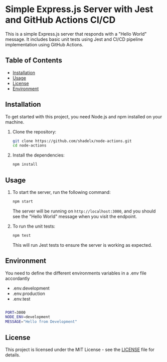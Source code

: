 # Simple Express.js Server with Jest and GitHub Actions CI/CD

This is a simple Express.js server that responds with a "Hello World" message. It includes basic unit tests using Jest and CI/CD pipeline implementation using GitHub Actions.

## Table of Contents

- [Installation](#installation)
- [Usage](#usage)
- [License](#license)
- [Environment](#environment)

## Installation

To get started with this project, you need Node.js and npm installed on your machine.

1. Clone the repository:

   ```bash
   git clone https://github.com/shadelx/node-actions.git
   cd node-actions
   ```

2. Install the dependencies:

   ```bash
   npm install
   ```

## Usage

1. To start the server, run the following command:

   ```bash
   npm start
   ```

   The server will be running on `http://localhost:3000`, and you should see the "Hello World" message when you visit the endpoint.

2. To run the unit tests:

   ```bash
   npm test
   ```

   This will run Jest tests to ensure the server is working as expected.

## Environment

You need to define the different environments variables in a .env file accordantly

- .env.development
- .env.production
- .env.test

```bash

PORT=3000
NODE_ENV=development
MESSAGE="Hello from Development"
```

## License

This project is licensed under the MIT License - see the [LICENSE](LICENSE) file for details.
